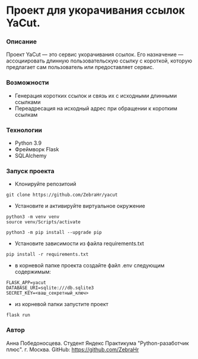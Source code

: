# Проект для укорачивания ссылок YaCut.

### Описание
Проект YaCut — это сервис укорачивания ссылок. Его назначение — ассоциировать длинную пользовательскую ссылку с короткой, которую предлагает сам пользователь или предоставляет сервис.

### Возможности
- Генерация коротких ссылок и связь их с исходными длинными ссылками
- Переадресация на исходный адрес при обращении к коротким ссылкам

### Технологии
- Python 3.9
- Фреймворк Flask
- SQLAlchemy

### Запуск проекта
- Клонируйте репозитоий
```
git clone https://github.com/ZebraHr/yacut
```
- Установите и активируйте виртуальное окружение
```
python3 -m venv venv
source venv/Scripts/activate
```
```
python3 -m pip install --upgrade pip
```
- Установите зависимости из файла requirements.txt
```
pip install -r requirements.txt
``` 
-  в корневой папке проекта создайте файл .env следующим содержимым:
```
FLASK_APP=yacut
DATABASE_URI=sqlite:///db.sqlite3
SECRET_KEY=<ваш_секретный_ключ>
```
- из корневой папки запустите проект
```
flask run
```



### Автор
Анна Победоносцева.
Студент Яндекс Практикума "Python-разаботчик плюс".
г. Москва.
GitHub: https://github.com/ZebraHr
